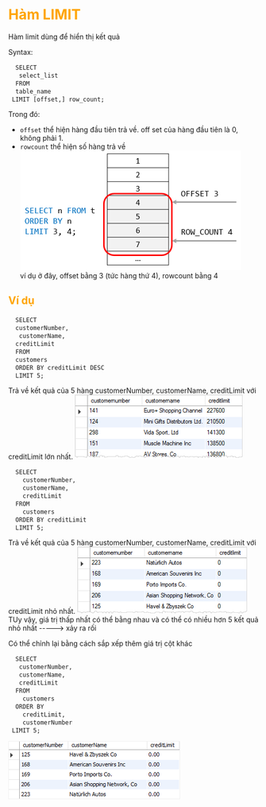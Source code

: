 <h1 style="color:orange">Hàm LIMIT</h1>
Hàm limit dùng để hiển thị kết quả

Syntax:

      SELECT 
       select_list
      FROM
      table_name
     LIMIT [offset,] row_count;
Trong đó:
- `offset` thể hiện hàng đầu tiên trả về. off set của hàng đầu tiên là 0, không phải 1.
-  `rowcount` thể hiện số hàng trả về
![limit1](../img/limit1.png)<br>
ví dụ ở đây, offset bằng 3 (tức hàng thứ 4), rowcount bằng 4
<h2 style="color:orange">Ví dụ</h2>

      SELECT 
      customerNumber, 
       customerName, 
      creditLimit
      FROM
      customers
      ORDER BY creditLimit DESC
      LIMIT 5;
Trả về kết quả của 5 hàng customerNumber, customerName, creditLimit với creditLimit lớn nhất.
![limit2](../img/limit2.png)<br>

      SELECT 
        customerNumber, 
        customerName, 
        creditLimit
      FROM
        customers
      ORDER BY creditLimit
      LIMIT 5;
Trả về kết quả của 5 hàng customerNumber, customerName, creditLimit với creditLimit nhỏ nhất.
![limit3](../img/limit3.png)<br>
TUy vậy, giá trị thấp nhất có thể bằng nhau và có thể có nhiều hơn 5 kết quả nhỏ nhất -----> xảy ra rối

Có thể chỉnh lại bằng cách sắp xếp thêm giá trị cột khác

      SELECT 
       customerNumber, 
       customerName, 
       creditLimit
      FROM
        customers
      ORDER BY 
        creditLimit, 
        customerNumber
     LIMIT 5;
![limit4](../img/limit4.png)<br>
